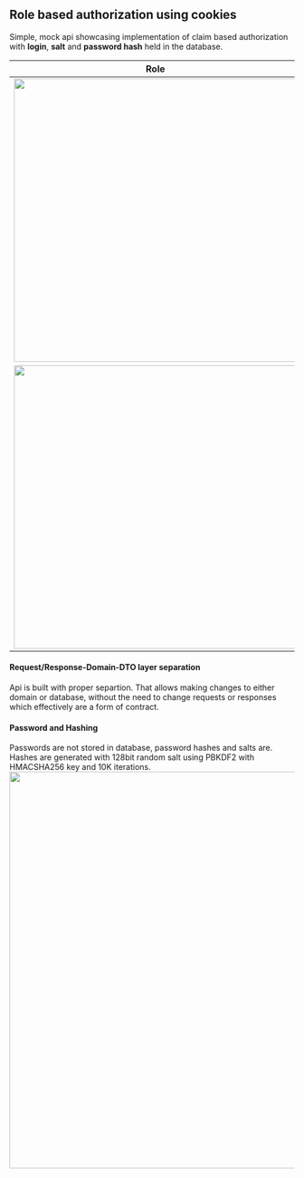 ## Role based authorization using cookies

Simple, mock api showcasing implementation of claim based authorization with **login**, **salt** and **password hash** held in the database.

Role           | Query result
:--------------------:|:--------------------:
<img src="https://user-images.githubusercontent.com/18511595/141474421-b172a266-1a70-4b34-bc07-d02c05d51264.png" style="display: inline-block" width="500">|<img src="https://user-images.githubusercontent.com/18511595/141475083-481f771b-a0f5-4408-8fe3-b6f94eeb530a.png" width="500">
<img src="https://user-images.githubusercontent.com/18511595/141475778-e37b6c84-6358-40e6-a5c7-32d2eb8b6e89.png" width="500">|<img src="https://user-images.githubusercontent.com/18511595/141476917-34b22599-ef04-4849-8276-cd3877a5927f.png" width="500">


#### Request/Response-Domain-DTO layer separation
Api is built with proper separtion. That allows making changes to either domain or database, without the need to change requests or responses which effectively are a form of contract.

#### Password and Hashing
Passwords are not stored in database, password hashes and salts are.
Hashes are generated with 128bit random salt using PBKDF2 with HMACSHA256 key and 10K iterations.
<img src="https://user-images.githubusercontent.com/18511595/141479339-7251b5da-3993-473e-9711-55ac105e37b3.png" width="700">





